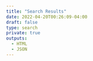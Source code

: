```yaml
---
title: "Search Results"
date: 2022-04-20T00:26:09-04:00
draft: false
type: search
private: true
outputs:
  - HTML
  - JSON
---
```

